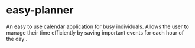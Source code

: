 # easy-planner
An easy to use calendar application for busy individuals. Allows the user to manage their time efficiently by  saving important events for each hour of the day .
